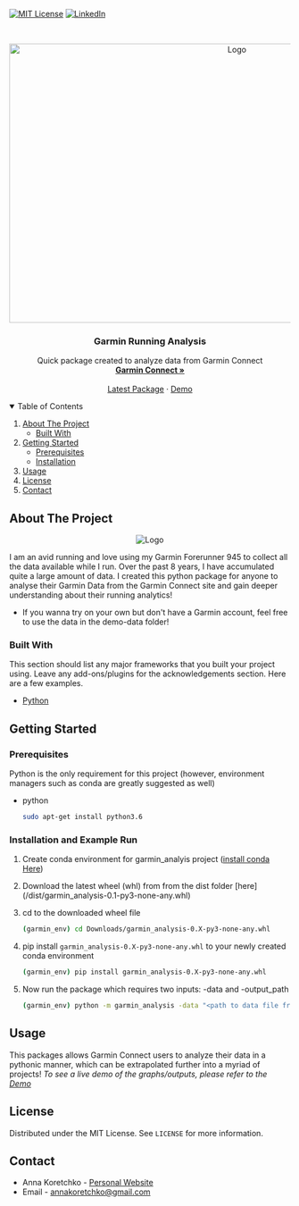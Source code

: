 

<!--
*** Thanks for checking out the Best-README-Template. If you have a suggestion
*** that would make this better, please fork the repo and create a pull request
*** or simply open an issue with the tag "enhancement".
*** Thanks again! Now go create something AMAZING! :D
-->



<!-- PROJECT SHIELDS -->
<!--
*** I'm using markdown "reference style" links for readability.
*** Reference links are enclosed in brackets [ ] instead of parentheses ( ).
*** See the bottom of this document for the declaration of the reference variables
*** for contributors-url, forks-url, etc. This is an optional, concise syntax you may use.
*** https://www.markdownguide.org/basic-syntax/#reference-style-links
-->

[![MIT License][license-shield]][license-url]
[![LinkedIn][linkedin-shield]][linkedin-url]



<!-- PROJECT LOGO -->
<br />

<p align="center">
  <a href="https://anna-koretchko.ue.r.appspot.com/garmin">
    <img src="images/garmin.png" alt="Logo" width="800" height="500">
  </a>

  <h3 align="center">Garmin Running Analysis</h3>

  <p align="center">
    Quick package created to analyze data from Garmin Connect
    <br />
    <a href="https://connect.garmin.com/"><strong>Garmin Connect »</strong></a>
    <br />
    <br />
    <a href="/dist/garmin_analysis-0.1-py3-none-any.whl">Latest Package</a>
    ·
    <a href="https://anna-koretchko.ue.r.appspot.com/garmin">Demo</a>

  </p>
</p>



<!-- TABLE OF CONTENTS -->
<details open="open">
  <summary>Table of Contents</summary>
  <ol>
    <li>
      <a href="#about-the-project">About The Project</a>
      <ul>
        <li><a href="#built-with">Built With</a></li>
      </ul>
    </li>
    <li>
      <a href="#getting-started">Getting Started</a>
      <ul>
        <li><a href="#prerequisites">Prerequisites</a></li>
        <li><a href="#installation">Installation</a></li>
      </ul>
    </li>
    <li><a href="#usage">Usage</a></li>
    <li><a href="#license">License</a></li>
    <li><a href="#contact">Contact</a></li>
  </ol>
</details>



<!-- ABOUT THE PROJECT -->
## About The Project
<p align="center">
<img src="images/Garmin-logo2.jpeg" alt="Logo"> 
</p>
I am an avid running and love using my Garmin Forerunner 945 to collect all the data available while I run. Over the past 8 years, I have accumulated quite a large amount of data. I created this python package for anyone to analyse their Garmin Data from the Garmin Connect site and gain deeper understanding about their running analytics!


* If you wanna try on your own but don't have a Garmin account, feel free to use the data in the demo-data folder!



### Built With

This section should list any major frameworks that you built your project using. Leave any add-ons/plugins for the acknowledgements section. Here are a few examples.
* [Python](https://www.python.org/)




<!-- GETTING STARTED -->
## Getting Started

### Prerequisites

Python is the only requirement for this project (however, environment managers such as conda are greatly suggested as well)
* python
  ```sh
  sudo apt-get install python3.6
  ```

### Installation and Example Run

1. Create conda environment for garmin_analyis project ([install conda Here](https://conda.io/projects/conda/en/latest/user-guide/install/index.html))

2. Download the latest wheel (whl) from from the dist folder [here] (/dist/garmin_analysis-0.1-py3-none-any.whl)

3. cd to the downloaded wheel file
   ```sh
   (garmin_env) cd Downloads/garmin_analysis-0.X-py3-none-any.whl
   ```
4. pip install `garmin_analysis-0.X-py3-none-any.whl` to your newly created conda environment
   ```sh
   (garmin_env) pip install garmin_analysis-0.X-py3-none-any.whl
   ```
5. Now run the package which requires two inputs: -data and -output_path 
    ```sh
    (garmin_env) python -m garmin_analysis -data "<path to data file from Garmin Connect" -output_path "<path to where you want the output files to be saved"
    ```

<!-- USAGE EXAMPLES -->
## Usage

This packages allows Garmin Connect users to analyze their data in a pythonic manner, which can be extrapolated further into a myriad of projects! 
_To see a live demo of the graphs/outputs, please refer to the [Demo](https://anna-koretchko.ue.r.appspot.com/garmin)_



<!-- LICENSE -->
## License

Distributed under the MIT License. See `LICENSE` for more information.



<!-- CONTACT -->
## Contact

* Anna Koretchko - [Personal Website](https://anna-koretchko.ue.r.appspot.com/index)
* Email - annakoretchko@gmail.com







<!-- MARKDOWN LINKS & IMAGES -->
<!-- https://www.markdownguide.org/basic-syntax/#reference-style-links -->
[contributors-shield]: https://img.shields.io/github/contributors/othneildrew/Best-README-Template.svg?style=for-the-badge
[contributors-url]: https://github.com/othneildrew/Best-README-Template/graphs/contributors
[forks-shield]: https://img.shields.io/github/forks/othneildrew/Best-README-Template.svg?style=for-the-badge
[forks-url]: https://github.com/othneildrew/Best-README-Template/network/members
[stars-shield]: https://img.shields.io/github/stars/othneildrew/Best-README-Template.svg?style=for-the-badge
[stars-url]: https://github.com/othneildrew/Best-README-Template/stargazers
[issues-shield]: https://img.shields.io/github/issues/othneildrew/Best-README-Template.svg?style=for-the-badge
[issues-url]: https://github.com/othneildrew/Best-README-Template/issues
[license-shield]: https://img.shields.io/github/license/othneildrew/Best-README-Template.svg?style=for-the-badge
[license-url]: https://github.com/annakoretchko/garmin_analysis/blob/master/LICENSE
[linkedin-shield]: https://img.shields.io/badge/-LinkedIn-black.svg?style=for-the-badge&logo=linkedin&colorB=555
[linkedin-url]: https://www.linkedin.com/in/anna-koretchko-1b5b0211a/
[product-screenshot]: images/screenshot.png

